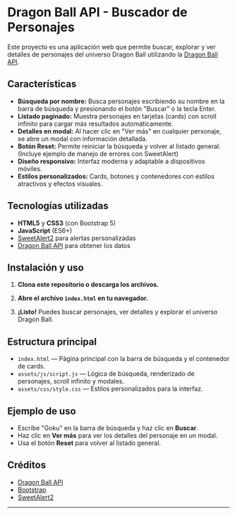 # Dragon Ball API - Buscador de Personajes

Este proyecto es una aplicación web que permite buscar, explorar y ver detalles de personajes del universo Dragon Ball utilizando la [Dragon Ball API](https://dragonball-api.com/).

## Características

- **Búsqueda por nombre:** Busca personajes escribiendo su nombre en la barra de búsqueda y presionando el botón "Buscar" o la tecla Enter.
- **Listado paginado:** Muestra personajes en tarjetas (cards) con scroll infinito para cargar más resultados automáticamente.
- **Detalles en modal:** Al hacer clic en "Ver más" en cualquier personaje, se abre un modal con información detallada.
- **Botón Reset:** Permite reiniciar la búsqueda y volver al listado general. (Incluye ejemplo de manejo de errores con SweetAlert)
- **Diseño responsivo:** Interfaz moderna y adaptable a dispositivos móviles.
- **Estilos personalizados:** Cards, botones y contenedores con estilos atractivos y efectos visuales.

## Tecnologías utilizadas

- **HTML5** y **CSS3** (con Bootstrap 5)
- **JavaScript** (ES6+)
- [SweetAlert2](https://sweetalert2.github.io/) para alertas personalizadas
- [Dragon Ball API](https://dragonball-api.com/) para obtener los datos

## Instalación y uso

1. **Clona este repositorio o descarga los archivos.**

2. **Abre el archivo `index.html` en tu navegador.**

3. **¡Listo!** Puedes buscar personajes, ver detalles y explorar el universo Dragon Ball.

## Estructura principal

- `index.html` — Página principal con la barra de búsqueda y el contenedor de cards.
- `assets/js/script.js` — Lógica de búsqueda, renderizado de personajes, scroll infinito y modales.
- `assets/css/style.css` — Estilos personalizados para la interfaz.

## Ejemplo de uso

- Escribe "Goku" en la barra de búsqueda y haz clic en **Buscar**.
- Haz clic en **Ver más** para ver los detalles del personaje en un modal.
- Usa el botón **Reset** para volver al listado general.

## Créditos

- [Dragon Ball API](https://dragonball-api.com/)
- [Bootstrap](https://getbootstrap.com/)
- [SweetAlert2](https://sweetalert2.github.io/)

---


